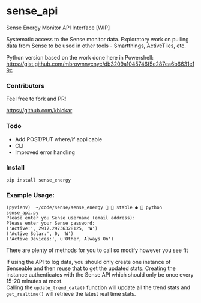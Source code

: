 # sense_api
Sense Energy Monitor API Interface [WIP]

Systematic access to the Sense monitor data. Exploratory work on pulling data from Sense
to be used in other tools - Smartthings, ActiveTiles, etc. 

Python version based on the work done here in Powershell:
https://gist.github.com/mbrownnycnyc/db3209a1045746f5e287ea6b6631e19c

### Contributors

Feel free to fork and PR! 

https://github.com/kbickar

### Todo

- Add POST/PUT where/if applicable
- CLI
- Improved error handling


### Install

```
pip install sense_energy
```

### Example Usage:
```
(pyvienv)  ~/code/sense/sense_energy   stable ●  python sense_api.py
Please enter you Sense username (email address): 
Please enter your Sense password:
('Active:', 2917.29736328125, 'W')
('Active Solar:', 0, 'W')
('Active Devices:', u'Other, Always On')
```

There are plenty of methods for you to call so modify however you see fit

If using the API to log data, you should only create one instance of Senseable and 
then reuse that to get the updated stats.  Creating the instance authenticates 
with the Sense API which should only be once every 15-20 minutes at most.  
Calling the `update_trend_data()` function will update all the trend stats 
and `get_realtime()` will retrieve the latest real time stats.
